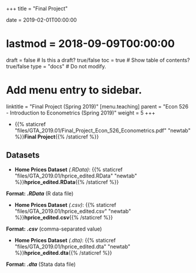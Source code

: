 +++
title = "Final Project"

date = 2019-02-01T00:00:00
# lastmod = 2018-09-09T00:00:00

draft = false  # Is this a draft? true/false
toc = true  # Show table of contents? true/false
type = "docs"  # Do not modify.

# Add menu entry to sidebar.
linktitle = "Final Project (Spring 2019)"
[menu.teaching]
  parent = "Econ 526 - Introduction to Econometrics (Spring 2019)"
  weight = 5
+++

* {{% staticref "files/GTA_2019.01/Final_Project_Econ_526_Econometrics.pdf" "newtab" %}}**Final Project**{{% /staticref %}}

## Datasets

* **Home Prices Dataset** _(.RData)_: {{% staticref "files/GTA_2019.01/hprice_edited.RData" "newtab" %}}**hprice_edited.RData**{{% /staticref %}}

**Format:** **_.RData_** (R data file)

* **Home Prices Dataset** _(.csv)_: {{% staticref "files/GTA_2019.01/hprice_edited.csv" "newtab" %}}**hprice_edited.csv**{{% /staticref %}}

**Format:** **_.csv_** (comma-separated value) 

* **Home Prices Dataset** _(.dta)_: {{% staticref "files/GTA_2019.01/hprice_edited.dta" "newtab" %}}**hprice_edited.dta**{{% /staticref %}}

**Format:** **_.dta_** (Stata data file)